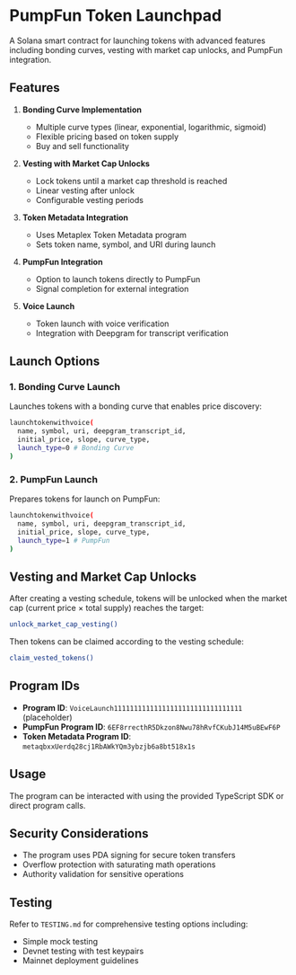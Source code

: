# PumpFun Token Launchpad

A Solana smart contract for launching tokens with advanced features including bonding curves, vesting with market cap unlocks, and PumpFun integration.

## Features

1. **Bonding Curve Implementation**
   - Multiple curve types (linear, exponential, logarithmic, sigmoid)
   - Flexible pricing based on token supply
   - Buy and sell functionality

2. **Vesting with Market Cap Unlocks**
   - Lock tokens until a market cap threshold is reached
   - Linear vesting after unlock
   - Configurable vesting periods

3. **Token Metadata Integration**
   - Uses Metaplex Token Metadata program
   - Sets token name, symbol, and URI during launch

4. **PumpFun Integration**
   - Option to launch tokens directly to PumpFun
   - Signal completion for external integration

5. **Voice Launch**
   - Token launch with voice verification
   - Integration with Deepgram for transcript verification

## Launch Options

### 1. Bonding Curve Launch

Launches tokens with a bonding curve that enables price discovery:

```bash
launchtokenwithvoice(
  name, symbol, uri, deepgram_transcript_id, 
  initial_price, slope, curve_type, 
  launch_type=0 # Bonding Curve
)
```

### 2. PumpFun Launch

Prepares tokens for launch on PumpFun:

```bash
launchtokenwithvoice(
  name, symbol, uri, deepgram_transcript_id, 
  initial_price, slope, curve_type, 
  launch_type=1 # PumpFun
)
```

## Vesting and Market Cap Unlocks

After creating a vesting schedule, tokens will be unlocked when the market cap (current price × total supply) reaches the target:

```bash
unlock_market_cap_vesting()
```

Then tokens can be claimed according to the vesting schedule:

```bash
claim_vested_tokens()
```

## Program IDs

- **Program ID**: `VoiceLaunch11111111111111111111111111111111` (placeholder)
- **PumpFun Program ID**: `6EF8rrecthR5Dkzon8Nwu78hRvfCKubJ14M5uBEwF6P`
- **Token Metadata Program ID**: `metaqbxxUerdq28cj1RbAWkYQm3ybzjb6a8bt518x1s`

## Usage

The program can be interacted with using the provided TypeScript SDK or direct program calls.

## Security Considerations

- The program uses PDA signing for secure token transfers
- Overflow protection with saturating math operations
- Authority validation for sensitive operations

## Testing

Refer to `TESTING.md` for comprehensive testing options including:
- Simple mock testing
- Devnet testing with test keypairs
- Mainnet deployment guidelines
